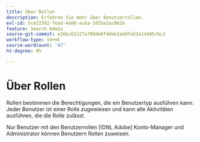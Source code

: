 ```yaml
---
title: Über Rollen
description: Erfahren Sie mehr über Benutzerrollen.
exl-id: 5ce22392-fead-4a98-ac6a-1655e2ac062a
feature: Search Admin
source-git-commit: e16bc62127a708de8f4deb1eddfa53a14405cbc2
workflow-type: tm+mt
source-wordcount: '47'
ht-degree: 0%

---
```


# Über Rollen

Rollen bestimmen die Berechtigungen, die ein Benutzertyp ausführen kann. Jeder Benutzer ist einer Rolle zugewiesen und kann alle Aktivitäten ausführen, die die Rolle zulässt.

Nur Benutzer mit den Benutzerrollen [!DNL Adobe] Konto-Manager und Administrator können Benutzern Rollen zuweisen.
